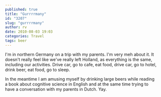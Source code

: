 ```yaml
---
published: true
title: "Gurrrrmany"
id: "3207"
slug: "gurrrrmany"
author: rv
date: 2010-08-03 19:03
categories: Travel
tags: beer
---
```

I'm in northern Germany on a trip with my parents. I'm very meh about it. It doesn't really feel like we've really left Holland, as everything is the same, including our activities. Drive car, go to cafe, eat food, drive car, go to hotel, drink beer, eat food, go to sleep.

In the meantime I am amusing myself by drinking large beers while reading a book about cognitive science in English and at the same time trying to have a conversation with my parents in Dutch. Yay.